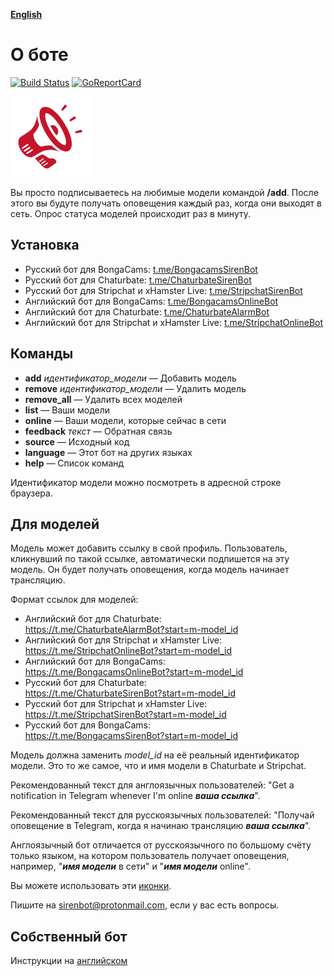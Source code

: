__[English](README.md)__

О боте
======

[![Build Status](https://travis-ci.org/bcmk/siren.png)](https://travis-ci.org/bcmk/siren)
[![GoReportCard](http://goreportcard.com/badge/bcmk/siren)](http://goreportcard.com/report/bcmk/siren)

![](res/icons/megaphone128x128.png)

Вы просто подписываетесь на любимые модели командой __/add__.
После этого вы будуте получать оповещения каждый раз, когда они выходят в сеть.
Опрос статуса моделей происходит раз в минуту.

Установка
---------

* Русский бот для BongaCams: [t.me/BongacamsSirenBot](https://t.me/BongacamsSirenBot)
* Русский бот для Chaturbate: [t.me/ChaturbateSirenBot](https://t.me/ChaturbateSirenBot)
* Русский бот для Stripchat и xHamster Live: [t.me/StripchatSirenBot](https://t.me/StripchatSirenBot)
* Английский бот для BongaCams: [t.me/BongacamsOnlineBot](https://t.me/BongacamsOnlineBot)
* Английский бот для Chaturbate: [t.me/ChaturbateAlarmBot](https://t.me/ChaturbateAlarmBot)
* Английский бот для Stripchat и xHamster Live: [t.me/StripchatOnlineBot](https://t.me/StripchatOnlineBot)

Команды
-------

* __add__ _идентификатор_модели_ — Добавить модель
* __remove__ _идентификатор_модели_ — Удалить модель
* __remove_all__ — Удалить всех моделей
* __list__ — Ваши модели
* __online__ — Ваши модели, которые сейчас в сети
* __feedback__ _текст_ — Обратная связь
* __source__ — Исходный код
* __language__ — Этот бот на других языках
* __help__ — Список команд

Идентификатор модели можно посмотреть в адресной строке браузера.

Для моделей
-----------

Модель может добавить ссылку в свой профиль.
Пользователь, кликнувший по такой ссылке, автоматически подпишется на эту модель.
Он будет получать оповещения, когда модель начинает трансляцию.

Формат ссылок для моделей:
* Английский бот для Chaturbate:  
  https://t.me/ChaturbateAlarmBot?start=m-model_id
* Английский бот для Stripchat и xHamster Live:  
  https://t.me/StripchatOnlineBot?start=m-model_id
* Английский бот для BongaCams:  
  https://t.me/BongacamsOnlineBot?start=m-model_id
* Русский бот для Chaturbate:  
  https://t.me/ChaturbateSirenBot?start=m-model_id
* Русский бот для Stripchat и xHamster Live:  
  https://t.me/StripchatSirenBot?start=m-model_id
* Русский бот для BongaCams:  
  https://t.me/BongacamsSirenBot?start=m-model_id

Модель должна заменить _model_id_ на её реальный идентификатор модели.
Это то же самое, что и имя модели в Chaturbate и Stripchat.

Рекомендованный текст для англоязычных пользователей: "Get a notification in Telegram whenever I'm online ___ваша ссылка___".

Рекомендованный текст для русскоязычных пользователей: "Получай оповещение в Telegram, когда я начинаю трансляцию ___ваша ссылка___".

Англоязычный бот отличается от русскоязычного по большому счёту только языком, на котором пользователь получает оповещения, например, "___имя модели___ в сети" и "___имя модели___ online".

Вы можете использовать эти [иконки](https://github.com/bcmk/siren/tree/master/res/icons).

Пишите на sirenbot@protonmail.com, если у вас есть вопросы.

Собственный бот
---------------

Инструкции на [английском](README.md)
